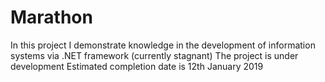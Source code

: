 # Marathon
In this project I demonstrate knowledge in the development of information systems via .NET framework (currently stagnant)
The project is under development
Estimated completion date is 12th January 2019

